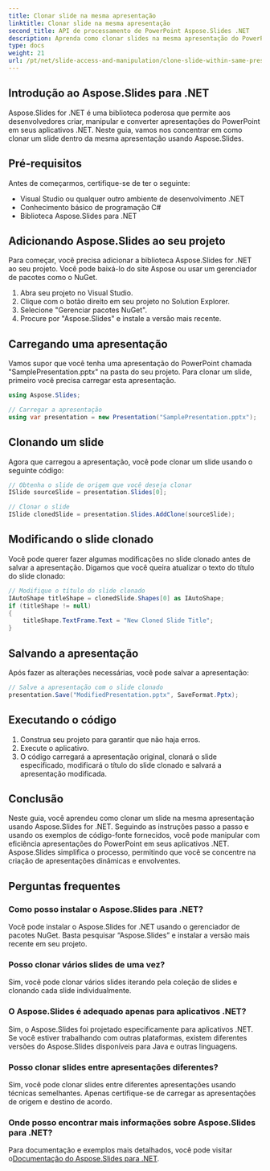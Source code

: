 ```yaml
---
title: Clonar slide na mesma apresentação
linktitle: Clonar slide na mesma apresentação
second_title: API de processamento de PowerPoint Aspose.Slides .NET
description: Aprenda como clonar slides na mesma apresentação do PowerPoint usando Aspose.Slides for .NET. Siga este guia passo a passo com exemplos completos de código-fonte para manipular suas apresentações com eficiência.
type: docs
weight: 21
url: /pt/net/slide-access-and-manipulation/clone-slide-within-same-presentation/
---
```


## Introdução ao Aspose.Slides para .NET

Aspose.Slides for .NET é uma biblioteca poderosa que permite aos desenvolvedores criar, manipular e converter apresentações do PowerPoint em seus aplicativos .NET. Neste guia, vamos nos concentrar em como clonar um slide dentro da mesma apresentação usando Aspose.Slides.

## Pré-requisitos

Antes de começarmos, certifique-se de ter o seguinte:

- Visual Studio ou qualquer outro ambiente de desenvolvimento .NET
- Conhecimento básico de programação C#
- Biblioteca Aspose.Slides para .NET

## Adicionando Aspose.Slides ao seu projeto

Para começar, você precisa adicionar a biblioteca Aspose.Slides for .NET ao seu projeto. Você pode baixá-lo do site Aspose ou usar um gerenciador de pacotes como o NuGet.

1. Abra seu projeto no Visual Studio.
2. Clique com o botão direito em seu projeto no Solution Explorer.
3. Selecione "Gerenciar pacotes NuGet".
4. Procure por "Aspose.Slides" e instale a versão mais recente.

## Carregando uma apresentação

Vamos supor que você tenha uma apresentação do PowerPoint chamada "SamplePresentation.pptx" na pasta do seu projeto. Para clonar um slide, primeiro você precisa carregar esta apresentação.

```csharp
using Aspose.Slides;

// Carregar a apresentação
using var presentation = new Presentation("SamplePresentation.pptx");
```

## Clonando um slide

Agora que carregou a apresentação, você pode clonar um slide usando o seguinte código:

```csharp
// Obtenha o slide de origem que você deseja clonar
ISlide sourceSlide = presentation.Slides[0];

// Clonar o slide
ISlide clonedSlide = presentation.Slides.AddClone(sourceSlide);
```

## Modificando o slide clonado

Você pode querer fazer algumas modificações no slide clonado antes de salvar a apresentação. Digamos que você queira atualizar o texto do título do slide clonado:

```csharp
// Modifique o título do slide clonado
IAutoShape titleShape = clonedSlide.Shapes[0] as IAutoShape;
if (titleShape != null)
{
    titleShape.TextFrame.Text = "New Cloned Slide Title";
}
```

## Salvando a apresentação

Após fazer as alterações necessárias, você pode salvar a apresentação:

```csharp
// Salve a apresentação com o slide clonado
presentation.Save("ModifiedPresentation.pptx", SaveFormat.Pptx);
```

## Executando o código

1. Construa seu projeto para garantir que não haja erros.
2. Execute o aplicativo.
3. O código carregará a apresentação original, clonará o slide especificado, modificará o título do slide clonado e salvará a apresentação modificada.

## Conclusão

Neste guia, você aprendeu como clonar um slide na mesma apresentação usando Aspose.Slides for .NET. Seguindo as instruções passo a passo e usando os exemplos de código-fonte fornecidos, você pode manipular com eficiência apresentações do PowerPoint em seus aplicativos .NET. Aspose.Slides simplifica o processo, permitindo que você se concentre na criação de apresentações dinâmicas e envolventes.

## Perguntas frequentes

### Como posso instalar o Aspose.Slides para .NET?

Você pode instalar o Aspose.Slides for .NET usando o gerenciador de pacotes NuGet. Basta pesquisar “Aspose.Slides” e instalar a versão mais recente em seu projeto.

### Posso clonar vários slides de uma vez?

Sim, você pode clonar vários slides iterando pela coleção de slides e clonando cada slide individualmente.

### O Aspose.Slides é adequado apenas para aplicativos .NET?

Sim, o Aspose.Slides foi projetado especificamente para aplicativos .NET. Se você estiver trabalhando com outras plataformas, existem diferentes versões do Aspose.Slides disponíveis para Java e outras linguagens.

### Posso clonar slides entre apresentações diferentes?

Sim, você pode clonar slides entre diferentes apresentações usando técnicas semelhantes. Apenas certifique-se de carregar as apresentações de origem e destino de acordo.

### Onde posso encontrar mais informações sobre Aspose.Slides para .NET?

 Para documentação e exemplos mais detalhados, você pode visitar o[Documentação do Aspose.Slides para .NET](https://reference.aspose.com/slides/net/).